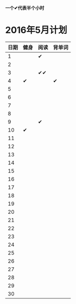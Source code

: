 ﻿**一个✔代表半个小时**

# 2016年5月计划

 日期|健身|阅读|背单词
:-----------|:------------|:--------|:---------
1| |✔| |
2| | | |
3| |✔✔| |
4|✔| |✔|
5| | | |
6| | | |
7| | | |
8| | | |
9| |✔| |
10|✔| | |
11| | | |   
12| | | |
13| | | |
14| | | |
15| | | |
16| | | |
17| | | |
18| | | |
19| | | |
20| | | |
21| | | |
22| | | |
23| | | |
24| | | |
25| | | |
26| | | |
27| | | |
28| | | |
29| | | |
30| | | |
